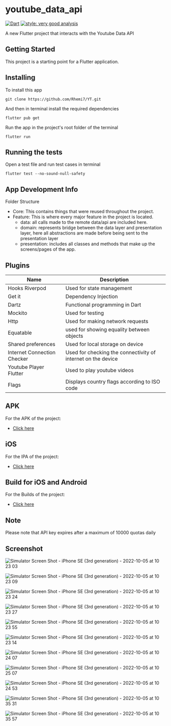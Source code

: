 # youtube_data_api

[![Dart](https://github.com/Rhemi7/YT/actions/workflows/dart.yml/badge.svg)](https://github.com/Rhemi7/YT/actions/workflows/dart.yml)  [![style: very good analysis](https://img.shields.io/badge/style-very_good_analysis-B22C89.svg)](https://pub.dev/packages/very_good_analysis)


A new Flutter project that interacts with the Youtube Data API

## Getting Started

This project is a starting point for a Flutter application.


## Installing
To install this app

```
git clone https://github.com/Rhemi7/YT.git
```

And then in terminal install the required dependencies

```
flutter pub get
```
Run the app in the project's root folder of the terminal

```
flutter run 
```

## Running the tests
Open a test file and run test cases in terminal

```
flutter test --no-sound-null-safety
```

## App Development Info
Folder Structure

  - Core: This contains things that were reused throughout the project.
  - Feature: This is where every major feature in the project is located.
     - data: all calls made to the remote data/api are included here.
     - domain: represents bridge between the data layer and presentation layer, here all abstractions are made before being sent to the presentation layer
     - presentation: includes all classes and methods that make up the screens/pages of the app.
     
## Plugins
| Name | Description |
| --- | --- |
| Hooks Riverpod | Used for state management |
| Get it | Dependency Injection |
| Dartz | Functional programming in Dart |
| Mockito | Used for testing |
| Http | Used for making network requests|
| Equatable | used for showing equality between objects |
| Shared preferences | Used for local storage on device |
| Internet Connection Checker | Used for checking the connectivity of internet on the device |
| Youtube Player Flutter | Used to play youtube videos |
| Flags | Displays country flags according to ISO code |

## APK
For the APK of the project:

- [Click here](https://drive.google.com/file/d/1sU1iwHhynzPEl5iHbpvoBZ9E4BDuqsB8/view?usp=sharing)

## iOS
For the IPA of the project:

- [Click here](https://drive.google.com/file/d/1wcgO10zmjQIgot1N3FMw16k4VS_a9MYh/view?usp=sharing)

## Build for iOS and Android
For the Builds of the project:

- [Click here](https://drive.google.com/drive/folders/14Meq2zz4liAeEy-elm2_1T0UKOfQ6n-y?usp=sharing)


## Note
Please note that API key expires after a maximum of 10000 quotas daily

## Screenshot

![Simulator Screen Shot - iPhone SE (3rd generation) - 2022-10-05 at 10 23 03](https://user-images.githubusercontent.com/54381642/194028235-dd762cad-789e-4276-86e7-08046ee9d3e0.png)

![Simulator Screen Shot - iPhone SE (3rd generation) - 2022-10-05 at 10 23 09](https://user-images.githubusercontent.com/54381642/194028391-668bed2a-e0d9-45cf-99b3-ec000b28c220.png)

![Simulator Screen Shot - iPhone SE (3rd generation) - 2022-10-05 at 10 23 24](https://user-images.githubusercontent.com/54381642/194028553-f60d2ddd-b6dd-4630-9651-48693d71e2cb.png)

![Simulator Screen Shot - iPhone SE (3rd generation) - 2022-10-05 at 10 23 27](https://user-images.githubusercontent.com/54381642/194028570-19c26bd1-549b-462f-9019-70b73f8c2f9b.png)

![Simulator Screen Shot - iPhone SE (3rd generation) - 2022-10-05 at 10 23 55](https://user-images.githubusercontent.com/54381642/194028809-79d582c3-0b70-4707-aea0-a63da914ef18.png)

![Simulator Screen Shot - iPhone SE (3rd generation) - 2022-10-05 at 10 23 14](https://user-images.githubusercontent.com/54381642/194029124-88688e89-e38e-4d45-95f5-fed751ffcde8.png)

![Simulator Screen Shot - iPhone SE (3rd generation) - 2022-10-05 at 10 24 07](https://user-images.githubusercontent.com/54381642/194029334-f21eee29-66e4-43c1-b32a-ada65afaaa09.png)

![Simulator Screen Shot - iPhone SE (3rd generation) - 2022-10-05 at 10 25 07](https://user-images.githubusercontent.com/54381642/194029538-2564fccc-4620-458c-b07c-83e40f1a5b07.png)

![Simulator Screen Shot - iPhone SE (3rd generation) - 2022-10-05 at 10 24 53](https://user-images.githubusercontent.com/54381642/194029606-89d987f7-f106-47c9-b718-909c0f4ab750.png)

![Simulator Screen Shot - iPhone SE (3rd generation) - 2022-10-05 at 10 35 31](https://user-images.githubusercontent.com/54381642/194029943-4743b8e7-c3c8-4cc1-a129-72e3cbc0c856.png)

![Simulator Screen Shot - iPhone SE (3rd generation) - 2022-10-05 at 10 35 57](https://user-images.githubusercontent.com/54381642/194029988-3ae40283-811f-499d-8351-385fd343984c.png)
